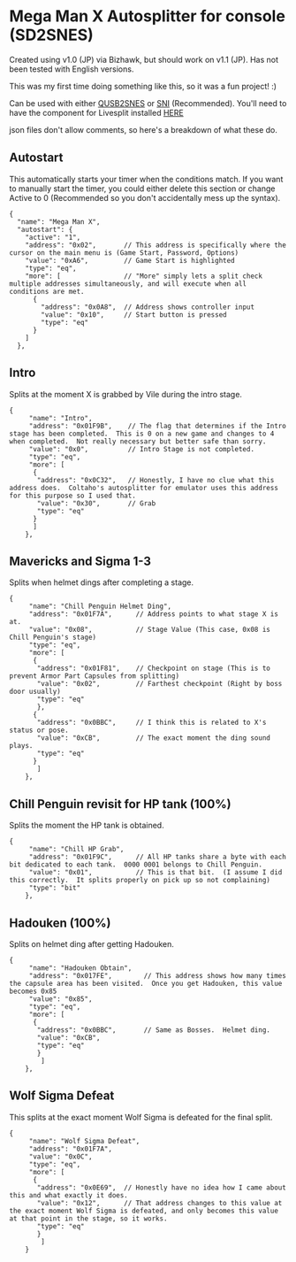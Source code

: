 # Mega Man X Autosplitter for console (SD2SNES)

Created using v1.0 (JP) via Bizhawk, but should work on v1.1 (JP).  Has not been tested with English versions.

This was my first time doing something like this, so it was a fun project!  :)

Can be used with either [QUSB2SNES](https://skarsnik.github.io/QUsb2snes/) or [SNI](https://github.com/alttpo/sni) (Recommended).
You'll need to have the component for Livesplit installed [HERE](https://github.com/usb2snes/LiveSplit.USB2SNESSplitter)

json files don't allow comments, so here's a breakdown of what these do.

## Autostart
This automatically starts your timer when the conditions match.  If you want to manually start the timer, you could either delete this section or change Active to 0 (Recommended so you don't accidentally mess up the syntax).
```
{
  "name": "Mega Man X",
  "autostart": {
    "active": "1",
    "address": "0x02",       // This address is specifically where the cursor on the main menu is (Game Start, Password, Options)
    "value": "0xA6",         // Game Start is highlighted
    "type": "eq",
    "more": [                // "More" simply lets a split check multiple addresses simultaneously, and will execute when all conditions are met.
      {
        "address": "0x0A8",  // Address shows controller input
        "value": "0x10",     // Start button is pressed
        "type": "eq"
      }
    ]
  },
```

## Intro
Splits at the moment X is grabbed by Vile during the intro stage.
```
{
     "name": "Intro",
	 "address": "0x01F9B",    // The flag that determines if the Intro stage has been completed.  This is 0 on a new game and changes to 4 when completed.  Not really necessary but better safe than sorry.
	 "value": "0x0",          // Intro Stage is not completed.
	 "type": "eq",
     "more": [
	  {
	   "address": "0x0C32",   // Honestly, I have no clue what this address does.  Coltaho's autosplitter for emulator uses this address for this purpose so I used that.
	   "value": "0x30",       // Grab
       "type": "eq"
	  }
	  ]
	},
```

## Mavericks and Sigma 1-3
Splits when helmet dings after completing a stage.
```
{
     "name": "Chill Penguin Helmet Ding",
	 "address": "0x01F7A",      // Address points to what stage X is at.
	 "value": "0x08",           // Stage Value (This case, 0x08 is Chill Penguin's stage)
	 "type": "eq",
     "more": [
	  {
	   "address": "0x01F81",    // Checkpoint on stage (This is to prevent Armor Part Capsules from splitting)
	   "value": "0x02",         // Farthest checkpoint (Right by boss door usually)
       "type": "eq"
	   },
	  {
	   "address": "0x0BBC",     // I think this is related to X's status or pose.
	   "value": "0xCB",         // The exact moment the ding sound plays.
	   "type": "eq"
	  }
	   ]
	},
```

## Chill Penguin revisit for HP tank (100%)
Splits the moment the HP tank is obtained.
```
{
     "name": "Chill HP Grab",
	 "address": "0x01F9C",      // All HP tanks share a byte with each bit dedicated to each tank.  0000 0001 belongs to Chill Penguin.
	 "value": "0x01",           // This is that bit.  (I assume I did this correctly.  It splits properly on pick up so not complaining)
	 "type": "bit"
	},
```

## Hadouken (100%)
Splits on helmet ding after getting Hadouken.

```
{
     "name": "Hadouken Obtain",
	 "address": "0x017FE",        // This address shows how many times the capsule area has been visited.  Once you get Hadouken, this value becomes 0x85
	 "value": "0x85",
	 "type": "eq",
     "more": [
	  {
	   "address": "0x0BBC",       // Same as Bosses.  Helmet ding.
	   "value": "0xCB",
       "type": "eq"
	   }
	    ]
	},
```

## Wolf Sigma Defeat
This splits at the exact moment Wolf Sigma is defeated for the final split.
```
{
     "name": "Wolf Sigma Defeat",
	 "address": "0x01F7A",
	 "value": "0x0C",
	 "type": "eq",
     "more": [
	  {
	   "address": "0x0E69",  // Honestly have no idea how I came about this and what exactly it does.
	   "value": "0x12",      // That address changes to this value at the exact moment Wolf Sigma is defeated, and only becomes this value at that point in the stage, so it works.
       "type": "eq"
	   }
	    ]
	}
```
